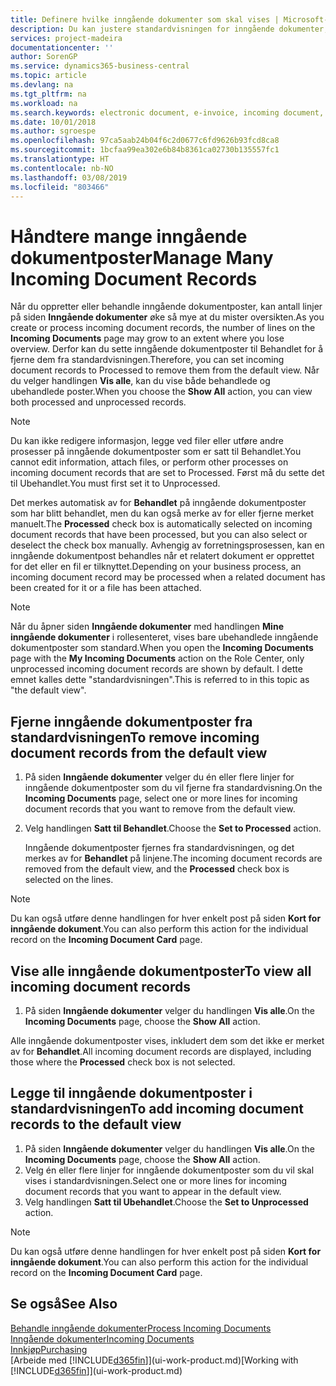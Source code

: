 ```yaml
---
title: Definere hvilke inngående dokumenter som skal vises | Microsoft-dokumentasjon
description: Du kan justere standardvisningen for inngående dokumenter, for eksempel e-fakturaer, for å få bedre oversikt over behandlede og ubehandlede poster.
services: project-madeira
documentationcenter: ''
author: SorenGP
ms.service: dynamics365-business-central
ms.topic: article
ms.devlang: na
ms.tgt_pltfrm: na
ms.workload: na
ms.search.keywords: electronic document, e-invoice, incoming document, OCR, ecommerce, document exchange, import invoice
ms.date: 10/01/2018
ms.author: sgroespe
ms.openlocfilehash: 97ca5aab24b04f6c2d0677c6fd9626b93fcd8ca8
ms.sourcegitcommit: 1bcfaa99ea302e6b84b8361ca02730b135557fc1
ms.translationtype: HT
ms.contentlocale: nb-NO
ms.lasthandoff: 03/08/2019
ms.locfileid: "803466"
---
```

# <a name="manage-many-incoming-document-records"></a><span data-ttu-id="0c4d9-103">Håndtere mange inngående dokumentposter</span><span class="sxs-lookup"><span data-stu-id="0c4d9-103">Manage Many Incoming Document Records</span></span>
<span data-ttu-id="0c4d9-104">Når du oppretter eller behandle inngående dokumentposter, kan antall linjer på siden **Inngående dokumenter** øke så mye at du mister oversikten.</span><span class="sxs-lookup"><span data-stu-id="0c4d9-104">As you create or process incoming document records, the number of lines on the **Incoming Documents** page may grow to an extent where you lose overview.</span></span> <span data-ttu-id="0c4d9-105">Derfor kan du sette inngående dokumentposter til Behandlet for å fjerne dem fra standardvisningen.</span><span class="sxs-lookup"><span data-stu-id="0c4d9-105">Therefore, you can set incoming document records to Processed to remove them from the default view.</span></span> <span data-ttu-id="0c4d9-106">Når du velger handlingen **Vis alle**, kan du vise både behandlede og ubehandlede poster.</span><span class="sxs-lookup"><span data-stu-id="0c4d9-106">When you choose the **Show All** action, you can view both processed and unprocessed records.</span></span>

> [!NOTE]  
>   <span data-ttu-id="0c4d9-107">Du kan ikke redigere informasjon, legge ved filer eller utføre andre prosesser på inngående dokumentposter som er satt til Behandlet.</span><span class="sxs-lookup"><span data-stu-id="0c4d9-107">You cannot edit information, attach files, or perform other processes on incoming document records that are set to Processed.</span></span> <span data-ttu-id="0c4d9-108">Først må du sette det til Ubehandlet.</span><span class="sxs-lookup"><span data-stu-id="0c4d9-108">You must first set it to Unprocessed.</span></span>

<span data-ttu-id="0c4d9-109">Det merkes automatisk av for **Behandlet** på inngående dokumentposter som har blitt behandlet, men du kan også merke av for eller fjerne merket manuelt.</span><span class="sxs-lookup"><span data-stu-id="0c4d9-109">The **Processed** check box is automatically selected on incoming document records that have been processed, but you can also select or deselect the check box manually.</span></span> <span data-ttu-id="0c4d9-110">Avhengig av forretningsprosessen, kan en inngående dokumentpost behandles når et relatert dokument er opprettet for det eller en fil er tilknyttet.</span><span class="sxs-lookup"><span data-stu-id="0c4d9-110">Depending on your business process, an incoming document record may be processed when a related document has been created for it or a file has been attached.</span></span>

> [!NOTE]  
>   <span data-ttu-id="0c4d9-111">Når du åpner siden **Inngående dokumenter** med handlingen **Mine inngående dokumenter** i rollesenteret, vises bare ubehandlede inngående dokumentposter som standard.</span><span class="sxs-lookup"><span data-stu-id="0c4d9-111">When you open the **Incoming Documents** page with the **My Incoming Documents** action on the Role Center, only unprocessed incoming document records are shown by default.</span></span> <span data-ttu-id="0c4d9-112">I dette emnet kalles dette "standardvisningen".</span><span class="sxs-lookup"><span data-stu-id="0c4d9-112">This is referred to in this topic as "the default view".</span></span>

## <a name="to-remove-incoming-document-records-from-the-default-view"></a><span data-ttu-id="0c4d9-113">Fjerne inngående dokumentposter fra standardvisningen</span><span class="sxs-lookup"><span data-stu-id="0c4d9-113">To remove incoming document records from the default view</span></span>
1. <span data-ttu-id="0c4d9-114">På siden **Inngående dokumenter** velger du én eller flere linjer for inngående dokumentposter som du vil fjerne fra standardvisning.</span><span class="sxs-lookup"><span data-stu-id="0c4d9-114">On the **Incoming Documents** page, select one or more lines for incoming document records that you want to remove from the default view.</span></span>
2. <span data-ttu-id="0c4d9-115">Velg handlingen **Satt til Behandlet**.</span><span class="sxs-lookup"><span data-stu-id="0c4d9-115">Choose the **Set to Processed** action.</span></span>

    <span data-ttu-id="0c4d9-116">Inngående dokumentposter fjernes fra standardvisningen, og det merkes av for **Behandlet** på linjene.</span><span class="sxs-lookup"><span data-stu-id="0c4d9-116">The incoming document records are removed from the default view, and the **Processed** check box is selected on the lines.</span></span>

> [!NOTE]  
>   <span data-ttu-id="0c4d9-117">Du kan også utføre denne handlingen for hver enkelt post på siden **Kort for inngående dokument**.</span><span class="sxs-lookup"><span data-stu-id="0c4d9-117">You can also perform this action for the individual record on the **Incoming Document Card** page.</span></span>

## <a name="to-view-all-incoming-document-records"></a><span data-ttu-id="0c4d9-118">Vise alle inngående dokumentposter</span><span class="sxs-lookup"><span data-stu-id="0c4d9-118">To view all incoming document records</span></span>
1. <span data-ttu-id="0c4d9-119">På siden **Inngående dokumenter** velger du handlingen **Vis alle**.</span><span class="sxs-lookup"><span data-stu-id="0c4d9-119">On the **Incoming Documents** page, choose the **Show All** action.</span></span>

<span data-ttu-id="0c4d9-120">Alle inngående dokumentposter vises, inkludert dem som det ikke er merket av for **Behandlet**.</span><span class="sxs-lookup"><span data-stu-id="0c4d9-120">All incoming document records are displayed, including those where the **Processed** check box is not selected.</span></span>

## <a name="to-add-incoming-document-records-to-the-default-view"></a><span data-ttu-id="0c4d9-121">Legge til inngående dokumentposter i standardvisningen</span><span class="sxs-lookup"><span data-stu-id="0c4d9-121">To add incoming document records to the default view</span></span>
1. <span data-ttu-id="0c4d9-122">På siden **Inngående dokumenter** velger du handlingen **Vis alle**.</span><span class="sxs-lookup"><span data-stu-id="0c4d9-122">On the **Incoming Documents** page, choose the **Show All** action.</span></span>
2. <span data-ttu-id="0c4d9-123">Velg én eller flere linjer for inngående dokumentposter som du vil skal vises i standardvisningen.</span><span class="sxs-lookup"><span data-stu-id="0c4d9-123">Select one or more lines for incoming document records that you want to appear in the default view.</span></span>
3. <span data-ttu-id="0c4d9-124">Velg handlingen **Satt til Ubehandlet**.</span><span class="sxs-lookup"><span data-stu-id="0c4d9-124">Choose the **Set to Unprocessed** action.</span></span>  

> [!NOTE]  
>   <span data-ttu-id="0c4d9-125">Du kan også utføre denne handlingen for hver enkelt post på siden **Kort for inngående dokument**.</span><span class="sxs-lookup"><span data-stu-id="0c4d9-125">You can also perform this action for the individual record on the **Incoming Document Card** page.</span></span>

## <a name="see-also"></a><span data-ttu-id="0c4d9-126">Se også</span><span class="sxs-lookup"><span data-stu-id="0c4d9-126">See Also</span></span>
[<span data-ttu-id="0c4d9-127">Behandle inngående dokumenter</span><span class="sxs-lookup"><span data-stu-id="0c4d9-127">Process Incoming Documents</span></span>](across-process-income-documents.md)  
[<span data-ttu-id="0c4d9-128">Inngående dokumenter</span><span class="sxs-lookup"><span data-stu-id="0c4d9-128">Incoming Documents</span></span>](across-income-documents.md)  
[<span data-ttu-id="0c4d9-129">Innkjøp</span><span class="sxs-lookup"><span data-stu-id="0c4d9-129">Purchasing</span></span>](purchasing-manage-purchasing.md)  
<span data-ttu-id="0c4d9-130">[Arbeide med [!INCLUDE[d365fin](includes/d365fin_md.md)]](ui-work-product.md)</span><span class="sxs-lookup"><span data-stu-id="0c4d9-130">[Working with [!INCLUDE[d365fin](includes/d365fin_md.md)]](ui-work-product.md)</span></span>
